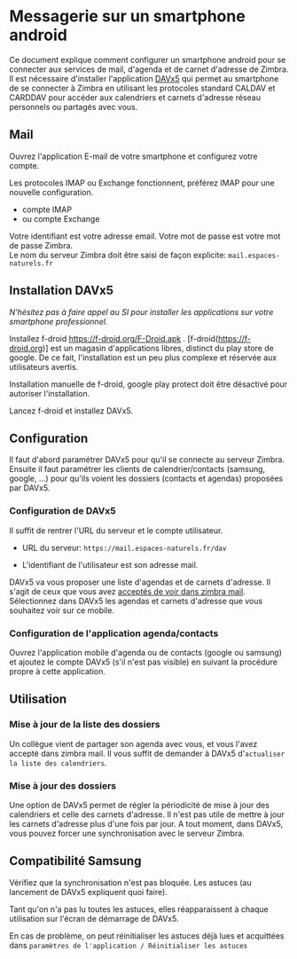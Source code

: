 # Messagerie sur un smartphone android

Ce document explique comment configurer un smartphone android pour se connecter aux services de mail, d'agenda et de carnet d'adresse de Zimbra.  
Il est nécessaire d'installer l'application [DAVx5](#installation-davx5) qui permet au smartphone de se connecter à Zimbra en utilisant les protocoles standard CALDAV et CARDDAV pour accéder aux calendriers et carnets d'adresse réseau personnels ou partagés avec vous.

## Mail

Ouvrez l'application E-mail de votre smartphone et configurez votre compte.

Les protocoles IMAP ou Exchange fonctionnent, préférez IMAP pour une nouvelle configuration.

- compte IMAP
- ou compte Exchange

Votre identifiant est votre adresse email. Votre mot de passe est votre mot de passe Zimbra.  
Le nom du serveur Zimbra doit être saisi de façon explicite: `mail.espaces-naturels.fr`

## Installation DAVx5

_N'hésitez pas à faire appel au SI pour installer les applications sur votre smartphone professionnel._

Installez f-droid https://f-droid.org/F-Droid.apk . [f-droid(https://f-droid.org)] est un magasin d'applications libres, distinct du play store de google. De ce fait, l'installation est un peu plus complexe et réservée aux utilisateurs avertis.

Installation manuelle de f-droid, google play protect doit être désactivé pour autoriser l'installation.

Lancez f-droid et installez DAVx5.

## Configuration

Il faut d'abord paramétrer DAVx5 pour qu'il se connecte au serveur Zimbra. Ensuite il faut paramétrer les clients de calendrier/contacts (samsung, google, ...) pour qu'ils voient les dossiers (contacts et agendas) proposées par DAVx5.

### Configuration de DAVx5

Il suffit de rentrer l'URL du serveur et le compte utilisateur.

- URL du serveur: `https://mail.espaces-naturels.fr/dav`

- L'identifiant de l'utilisateur est son adresse mail.

DAVx5 va vous proposer une liste d'agendas et de carnets d'adresse. Il s'agit de ceux que vous avez [acceptés de voir dans zimbra mail](../Zimbra/README.md#accéder-à-un-agenda-un-carnet-dadresses-ou-une-boîte-mail-partagés-avec-moi).
Sélectionnez dans DAVx5 les agendas et carnets d'adresse que vous souhaitez voir sur ce mobile.

### Configuration de l'application agenda/contacts

Ouvrez l'application mobile d'agenda ou de contacts (google ou samsung) et ajoutez le compte DAVx5 (s'il n'est pas visible) en suivant la procédure propre à cette application.

## Utilisation

### Mise à jour de la liste des dossiers

Un collègue vient de partager son agenda avec vous, et vous l'avez accepté dans zimbra mail. Il vous suffit de demander à DAVx5 d'`actualiser la liste des calendriers`.

### Mise à jour des dossiers

Une option de DAVx5 permet de régler la périodicité de mise à jour des calendriers et celle des carnets d'adresse. Il n'est pas utile de mettre à jour les carnets d'adresse plus d'une fois par jour. A tout moment, dans DAVx5, vous pouvez forcer une synchronisation avec le serveur Zimbra.

## Compatibilité Samsung

Vérifiez que la synchronisation n'est pas bloquée. Les astuces (au lancement de DAVx5 expliquent quoi faire).

Tant qu'on n'a pas lu toutes les astuces, elles réapparaissent à chaque utilisation sur l'écran de démarrage de DAVx5.

En cas de problème, on peut réinitialiser les astuces déjà lues et acquittées dans `paramètres de l'application / Réinitialiser les astuces`
